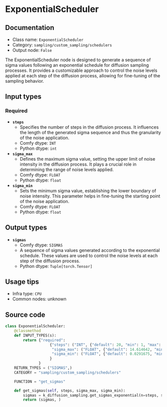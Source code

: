 # ExponentialScheduler
## Documentation
- Class name: `ExponentialScheduler`
- Category: `sampling/custom_sampling/schedulers`
- Output node: `False`

The ExponentialScheduler node is designed to generate a sequence of sigma values following an exponential schedule for diffusion sampling processes. It provides a customizable approach to control the noise levels applied at each step of the diffusion process, allowing for fine-tuning of the sampling behavior.
## Input types
### Required
- **`steps`**
    - Specifies the number of steps in the diffusion process. It influences the length of the generated sigma sequence and thus the granularity of the noise application.
    - Comfy dtype: `INT`
    - Python dtype: `int`
- **`sigma_max`**
    - Defines the maximum sigma value, setting the upper limit of noise intensity in the diffusion process. It plays a crucial role in determining the range of noise levels applied.
    - Comfy dtype: `FLOAT`
    - Python dtype: `float`
- **`sigma_min`**
    - Sets the minimum sigma value, establishing the lower boundary of noise intensity. This parameter helps in fine-tuning the starting point of the noise application.
    - Comfy dtype: `FLOAT`
    - Python dtype: `float`
## Output types
- **`sigmas`**
    - Comfy dtype: `SIGMAS`
    - A sequence of sigma values generated according to the exponential schedule. These values are used to control the noise levels at each step of the diffusion process.
    - Python dtype: `Tuple[torch.Tensor]`
## Usage tips
- Infra type: `CPU`
- Common nodes: unknown


## Source code
```python
class ExponentialScheduler:
    @classmethod
    def INPUT_TYPES(s):
        return {"required":
                    {"steps": ("INT", {"default": 20, "min": 1, "max": 10000}),
                     "sigma_max": ("FLOAT", {"default": 14.614642, "min": 0.0, "max": 1000.0, "step":0.01, "round": False}),
                     "sigma_min": ("FLOAT", {"default": 0.0291675, "min": 0.0, "max": 1000.0, "step":0.01, "round": False}),
                    }
               }
    RETURN_TYPES = ("SIGMAS",)
    CATEGORY = "sampling/custom_sampling/schedulers"

    FUNCTION = "get_sigmas"

    def get_sigmas(self, steps, sigma_max, sigma_min):
        sigmas = k_diffusion_sampling.get_sigmas_exponential(n=steps, sigma_min=sigma_min, sigma_max=sigma_max)
        return (sigmas, )

```
